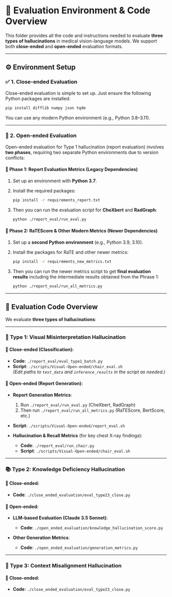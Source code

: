 
# 🧪 Evaluation Environment & Code Overview

This folder provides all the code and instructions needed to evaluate **three types of hallucinations** in medical vision-language models. We support both **close-ended** and **open-ended** evaluation formats.

---

## ⚙️ Environment Setup

### ✅ 1. Close-ended Evaluation

Close-ended evaluation is simple to set up. Just ensure the following Python packages are installed:

```bash
pip install difflib numpy json tqdm
```

You can use any modern Python environment (e.g., Python 3.8–3.11).

---

### 🔄 2. Open-ended Evaluation

Open-ended evaluation for Type 1 hallucination (report evaluation) involves **two phases**, requiring two separate Python environments due to version conflicts:

#### 🔹 Phase 1: Report Evaluation Metrics (Legacy Dependencies)

1. Set up an environment with **Python 3.7**.
2. Install the required packages:

   ```bash
   pip install -r requirements_report.txt
   ```

3. Then you can run the evaluation script for **CheXbert** and **RadGraph**:

   ```bash
   python ./report_eval/run_eval.py
   ```

#### 🔹 Phase 2: RaTEScore & Other Modern Metrics (Newer Dependencies)

1. Set up a **second Python environment** (e.g., Python 3.9, 3.10).
2. Install the packages for RaTE and other newer metrics:

   ```bash
   pip install -r requirements_new_metrics.txt
   ```

3. Then you can run the newer metrics script to get **final evaluation results** including the intermediate results obtained from the Phrase 1:

   ```bash
   python ./report_eval/run_all_metrics.py
   ```

---

## 🧠 Evaluation Code Overview

We evaluate **three types of hallucinations**:

---

### 🎨 Type 1: Visual Misinterpretation Hallucination

#### 🔸 Close-ended (Classification):

- **Code**: `./report_eval/eval_type1_batch.py`
- **Script**: `./scripts/Visual-Open-ended/chair_eval.sh`  
  *(Edit paths to `test_data` and `inference_results` in the script as needed.)*

#### 🔸 Open-ended (Report Generation):

- **Report Generation Metrics**:
  1. Run `./report_eval/run_eval.py` (CheXbert, RadGraph)
  2. Then run `./report_eval/run_all_metrics.py` (RaTEScore, BertScore, etc.)
- **Script**: `./scripts/Visual-Open-ended/report_eval.sh`

- **Hallucination & Recall Metrics** (for key chest X-ray findings):
  - **Code**: `./report_eval/run_chair.py`
  - **Script**: `./scripts/Visual-Open-ended/chair_eval.sh`

---

### 📚 Type 2: Knowledge Deficiency Hallucination

#### 🔸 Close-ended:

- **Code**: `./close_ended_evaluation/eval_type23_close.py`

#### 🔸 Open-ended:

- **LLM-based Evaluation (Claude 3.5 Sonnet)**:
  - **Code**: `./open_ended_evaluation/knowledge_hallucination_score.py`

- **Other Generation Metrics**:
  - **Code**: `./open_ended_evaluation/generation_metrics.py`

---

### 🧩 Type 3: Context Misalignment Hallucination

#### 🔸 Close-ended:

- **Code**: `./close_ended_evaluation/eval_type23_close.py`
